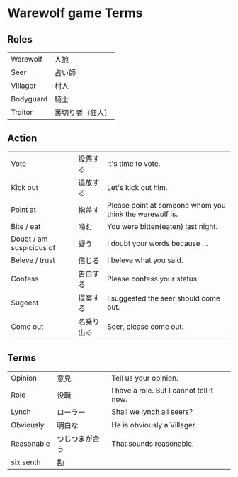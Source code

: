 # Warewolf game Terms

## Roles

|               |        |
|:--------------|:------|
|  Warewolf     |  人狼   |
|  Seer         |  占い師   |
|  Villager     |  村人   |
|  Bodyguard    |  騎士    |
|  Traitor      |  裏切り者（狂人）  |


## Action

|                              |               |        |
|:-----------------------------|:--------------|:-----|
|  Vote                        |  投票する      |  It's time to vote.  |
|  Kick out                    |  追放する      |  Let's kick out him.  |
|  Point at                    |  指差す        |  Please point at someone whom you think the warewolf is.    |
|  Bite / eat                  |  噛む         |   You were bitten(eaten) last night.   |
|  Doubt / am suspicious of    |  疑う         |   I doubt your words because ...   |
|  Beleve / trust              |  信じる        |   I beleve what you said.   |
|  Confess                     |  告白する      |   Please confess your status.   |
|  Sugeest                     |  提案する      |   I suggested the seer should come out.   |
|  Come out                    |  名乗り出る    |   Seer, please come out.   |


## Terms

|                              |                   |        |
|:-----------------------------|:-----------------|:-----|
|  Opinion                     |  意見             |  Tell us your opinion.      |
|  Role                        |  役職             |  I have a role. But I cannot tell it now.      |
|  Lynch                       |  ローラー          |  Shall we lynch all seers?      |
|  Obviously                   |  明白な            | He is obviously a Villager.       |
|  Reasonable                  |  つじつまが合う     |  That sounds reasonable.      |
|  six senth                   |  勘                |        |



